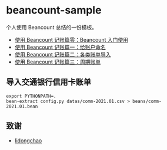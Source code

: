 # beancount-sample

个人使用 Beancount 总结的一份模板。

- [使用 Beancount 记账篇零：Beancount 入门使用](https://einverne.github.io/post/2021/02/beancount-introduction.html)
- [使用 Beancount 记账篇一：给账户命名](https://einverne.github.io/post/2021/02/beancount-account-name-template.html)
- [使用 Beancount 记账篇二：各类账单导入](https://einverne.github.io/post/2021/02/beancount-import-bill.html)
- [使用 Beancount 记账篇三：周期账单](https://einverne.github.io/post/2022/02/beancount-installment.html)


## 导入交通银行信用卡账单

```shell
export PYTHONPATH=.
bean-extract config.py datas/comm-2021.01.csv > beans/comm-2021.01.bean
```


## 致谢

- [lidongchao](https://github.com/lidongchao/BeancountSample)
